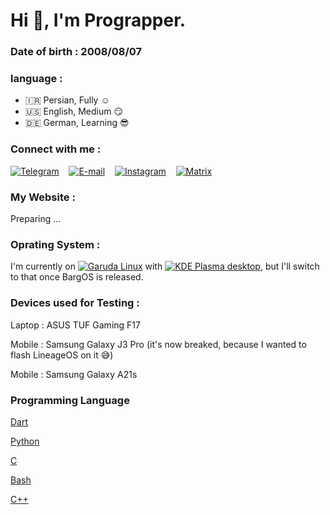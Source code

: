 # Hi 👋, I'm Prograpper.
  
### Date of birth : 2008/08/07

### language :

* 🇮🇷 Persian, Fully ☺️
* 🇺🇸 English, Medium 😏
* 🇩🇪 German, Learning 😎


### Connect with me :

[![Telegram](https://github.com/erman2008/erman2008/blob/main/a/telegram.svg)](https://t.me/Prograpper)&nbsp;&nbsp;&nbsp;&nbsp;[![E-mail](https://github.com/erman2008/erman2008/blob/main/a/email.svg)](mailto:ermanzero2008@gmail.com)&nbsp;&nbsp;&nbsp;&nbsp;[![Instagram](https://github.com/erman2008/erman2008/blob/main/a/instagram.svg)](https://instagram.com/prograpper)&nbsp;&nbsp;&nbsp;&nbsp;[![Matrix](https://github.com/erman2008/erman2008/blob/main/a/element.svg)](https://matrix.to/#/@erman:envs.net)
 
### My Website :
Preparing ...


### Oprating System :
I'm currently on [![Garuda Linux](https://github.com/erman2008/erman2008/blob/main/a/garuda.svg)](https://garudalinux.org) with [![KDE Plasma desktop](https://github.com/erman2008/erman2008/blob/main/a/plasma.svg)](https://kde.org), but I'll switch to that once BargOS is released.


### Devices used for Testing :
Laptop : ASUS TUF Gaming F17

Mobile : Samsung Galaxy J3 Pro (it's now breaked, because I wanted to flash LineageOS on it 😅)

Mobile : Samsung Galaxy A21s


### Programming Language

[Dart](https://en.wikipedia.org/wiki/Dart_(programming_language))


[Python](https://en.wikipedia.org/wiki/Python_(programming_language))


[C](https://en.wikipedia.org/wiki/C_(programming_language))


[Bash](https://en.wikipedia.org/wiki/Bash_(Unix_shell))


[C++](https://en.wikipedia.org/wiki/C++)
